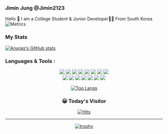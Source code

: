 ### Jimin Jung @Jimin2123

<!-- [![Solved.ac kjimin2123](http://mazassumnida.wtf/api/v2/generate_badge?boj=kjimin2123)](https://solved.ac/kjimin2123) -->
<!-- 플레티넘 이상일때 여는걸로 -->

Hello 👋 I am a College Student & Junior Developer🧑‍💻 From South Korea
![Metrics](https://metrics.lecoq.io/jimin2123?template=classic&base.repositories=0&languages=1&languages.ignored=c%2Cc%2B%2B%2Cjava&config.timezone=Asia%2FSeoul&config.animated=true)

### My Stats

[![Anurag's GitHub stats](https://github-readme-stats.vercel.app/api?username=jimin2123&theme=dracula&count_private=true&hide_title=true)](https://github.com/anuraghazra/github-readme-stats)

### Languages & Tools :

<div align=center>
  <p>
    <img src="https://img.shields.io/badge/HTML5-E34F26?style=flat-square&logo=HTML5&logoColor=white" /> <img src="https://img.shields.io/badge/CSS3-1572B6?style=flat-square&logo=CSS3&logoColor=white" /> <img src="https://img.shields.io/badge/JavaScript-F7DF1E?style=flat-square&logo=JavaScript&logoColor=white" /> <img src="https://img.shields.io/badge/TypeScript-3178C6?style=flat-square&logo=TypeScript&logoColor=white" /> <img src="https://img.shields.io/badge/Node.js-339933?style=flat-square&logo=Node.js&logoColor=white" /> <img src="https://img.shields.io/badge/MySQL-4479A1?style=flat-square&logo=MySQL&logoColor=white" /> <img src="https://img.shields.io/badge/Python-3766AB?style=flat-square&logo=Python&logoColor=white" /> <img src="https://img.shields.io/badge/C-A8B9CC?style=flat-square&logo=C&logoColor=white" /> <br/> <img src="https://img.shields.io/badge/Java-007396?style=flat-square&logo=Java&logoColor=white" /> <img src="https://img.shields.io/badge/-Kotlin-%230095D5?logo=kotlin&logoColor=white"/> <img src="https://img.shields.io/badge/-Vue-%234FC08D?logo=Vue.js&logoColor=white"/> <img src="https://img.shields.io/badge/Git-F05032?style=flat-square&logo=Git&logoColor=white" /> <img src="https://img.shields.io/badge/-VScode-%23007ACC?logo=%22Visual%20Studio%20Code%22"/> <img src="https://img.shields.io/badge/Firebase-FFCA28?style=flat-square&logo=Firebase&logoColor=white"/> <img src="https://img.shields.io/badge/-Photoshop-%2331A8FF?logo=Adobe%20Photoshop&logoColor=white"/>
  </p>

[![Top Langs](https://github-readme-stats.vercel.app/api/top-langs/?username=jimin2123&layout=compact&theme=dracula&langs_count=8)](https://github.com/anuraghazra/github-readme-stats)

### 😀 Today's Visitor

[![Hits](https://hits.seeyoufarm.com/api/count/incr/badge.svg?url=https%3A%2F%2Fgithub.com%2FJimin2123&count_bg=%2379C83D&title_bg=%23555555&icon=github.svg&icon_color=%23E7E7E7&title=hits&edge_flat=false)](https://hits.seeyoufarm.com)

<hr/>

[![trophy](https://github-profile-trophy.vercel.app/?username=jimin2123&theme=&margin-w=10)](https://github.com/ryo-ma/github-profile-trophy)

</div>

